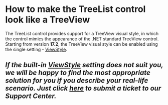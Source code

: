 
# How to make the TreeList control look like a TreeView


The TreeList control provides support for a TreeView visual style, in which the control mimics the appearance of the .NET standard TreeView control. Starting from version **17.2**, the TreeView visual style can be enabled using the single setting - [ViewStyle](https://documentation.devexpress.com/WindowsForms/DevExpress.XtraTreeList.TreeList.ViewStyle.property).

## ***If the built-in [ViewStyle](https://documentation.devexpress.com/WindowsForms/DevExpress.XtraTreeList.TreeList.ViewStyle.property) setting does not suit you, we will be happy to find the most appropriate solution for you if you describe your real-life scenario. Just click   [here](https://www.devexpress.com/Support/Center/Question/Create) to submit a ticket to our Support Center.***
